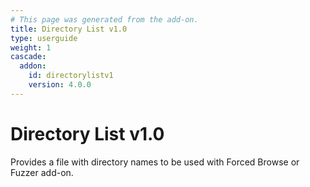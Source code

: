 ```yaml
---
# This page was generated from the add-on.
title: Directory List v1.0
type: userguide
weight: 1
cascade:
  addon:
    id: directorylistv1
    version: 4.0.0
---
```


# Directory List v1.0

Provides a file with directory names to be used with Forced Browse or Fuzzer add-on.
